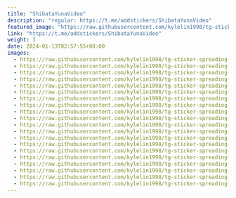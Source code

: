 ```yaml
---
title: "ShibataYunaVideo"
description: "regular: https://t.me/addstickers/ShibataYunaVideo"
featured_image: "https://raw.githubusercontent.com/kylelin1998/tg-sticker-spreading-worldwide-images/main/img/6fe227e5-01b9-4d50-bfa7-0c6eaa2e3c33.jpg"
link: "https://t.me/addstickers/ShibataYunaVideo"
weight: 3
date: 2024-01-13T02:57:55+08:00
images:
  - https://raw.githubusercontent.com/kylelin1998/tg-sticker-spreading-worldwide-images/main/img/6fe227e5-01b9-4d50-bfa7-0c6eaa2e3c33.jpg
  - https://raw.githubusercontent.com/kylelin1998/tg-sticker-spreading-worldwide-images/main/img/bec07b52-2c39-42a8-9f9c-754c404543fd.jpg
  - https://raw.githubusercontent.com/kylelin1998/tg-sticker-spreading-worldwide-images/main/img/7e2129e2-79be-49b9-a905-3caef236354c.jpg
  - https://raw.githubusercontent.com/kylelin1998/tg-sticker-spreading-worldwide-images/main/img/b8ae03ae-e933-42f2-b042-79a47bb4e1bc.jpg
  - https://raw.githubusercontent.com/kylelin1998/tg-sticker-spreading-worldwide-images/main/img/5c09f830-1ec6-4204-91d9-b3f09d8213fa.jpg
  - https://raw.githubusercontent.com/kylelin1998/tg-sticker-spreading-worldwide-images/main/img/2aefbec1-98c2-4a5d-a480-f04d04c5a0ba.jpg
  - https://raw.githubusercontent.com/kylelin1998/tg-sticker-spreading-worldwide-images/main/img/ccbb1ff4-7f46-41f1-b8c2-c02e72041387.jpg
  - https://raw.githubusercontent.com/kylelin1998/tg-sticker-spreading-worldwide-images/main/img/57258fa7-f0b7-479b-840c-1a2072447fd6.jpg
  - https://raw.githubusercontent.com/kylelin1998/tg-sticker-spreading-worldwide-images/main/img/09da92dd-1ec8-4d99-ac00-f89e6c2a879b.jpg
  - https://raw.githubusercontent.com/kylelin1998/tg-sticker-spreading-worldwide-images/main/img/997dd789-ed89-404d-9ae6-281cbbff1fa1.jpg
  - https://raw.githubusercontent.com/kylelin1998/tg-sticker-spreading-worldwide-images/main/img/b4a9b10f-25ed-4424-9b6b-975552712888.jpg
  - https://raw.githubusercontent.com/kylelin1998/tg-sticker-spreading-worldwide-images/main/img/e8e8864a-ca17-4f2e-bf45-134907a31bae.jpg
  - https://raw.githubusercontent.com/kylelin1998/tg-sticker-spreading-worldwide-images/main/img/4136d7d5-00b5-4635-a674-e5e6cb88fbf2.jpg
  - https://raw.githubusercontent.com/kylelin1998/tg-sticker-spreading-worldwide-images/main/img/9ad80d95-790e-4608-8975-8ac196335f20.jpg
  - https://raw.githubusercontent.com/kylelin1998/tg-sticker-spreading-worldwide-images/main/img/54ba69fb-3baf-468c-9e99-35f3efc77522.jpg
  - https://raw.githubusercontent.com/kylelin1998/tg-sticker-spreading-worldwide-images/main/img/07b50d42-28bc-462e-8b2c-c81ced4f71ff.jpg
  - https://raw.githubusercontent.com/kylelin1998/tg-sticker-spreading-worldwide-images/main/img/f9977696-a8a2-4426-97e1-99427b91691e.jpg
  - https://raw.githubusercontent.com/kylelin1998/tg-sticker-spreading-worldwide-images/main/img/008c10af-682d-4608-ab2a-4d3883dc2b56.jpg
  - https://raw.githubusercontent.com/kylelin1998/tg-sticker-spreading-worldwide-images/main/img/2d54511f-8c24-4ed7-861f-7e425f143b93.jpg
  - https://raw.githubusercontent.com/kylelin1998/tg-sticker-spreading-worldwide-images/main/img/65ea7a62-c9bb-4440-9b34-999dd9c7e9f5.jpg
---
```

